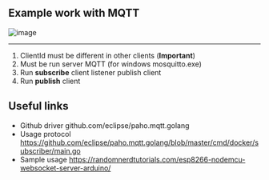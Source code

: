 ## Example work with MQTT 
![image](https://user-images.githubusercontent.com/3950155/192477476-0b3a5374-8c37-40ed-89e5-9dc42345b97e.png)

---
1. ClientId must be different in other clients (**Important**)
2. Must be run server MQTT (for windows mosquitto.exe)
3. Run **subscribe** client listener publish client
4. Run **publish** client 


## Useful links
* Github driver  github.com/eclipse/paho.mqtt.golang   
* Usage protocol https://github.com/eclipse/paho.mqtt.golang/blob/master/cmd/docker/subscriber/main.go   
* Sample usage https://randomnerdtutorials.com/esp8266-nodemcu-websocket-server-arduino/   

